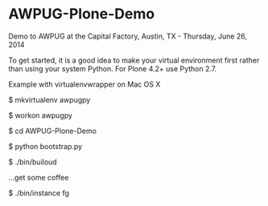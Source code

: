AWPUG-Plone-Demo
================

Demo to AWPUG at the Capital Factory, Austin, TX - Thursday, June 26, 2014

To get started, it is a good idea to make your virtual environment first rather than using your system Python.  For Plone 4.2+ use Python 2.7.

Example with virtualenvwrapper on Mac OS X

$ mkvirtualenv awpugpy

$ workon awpugpy

$ cd AWPUG-Plone-Demo

$ python bootstrap.py

$ ./bin/builoud

...get some coffee

$ ./bin/instance fg
